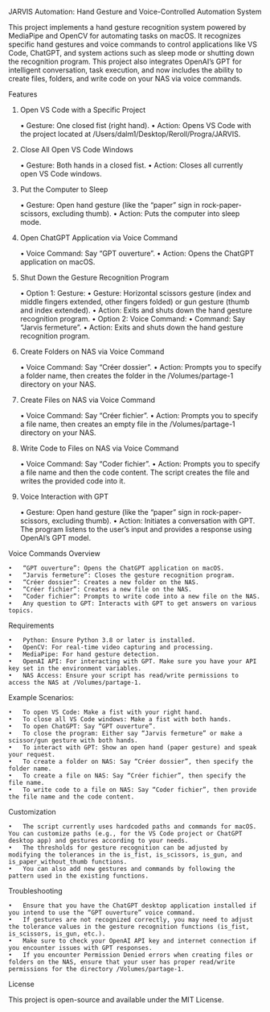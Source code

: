 JARVIS Automation: Hand Gesture and Voice-Controlled Automation System

This project implements a hand gesture recognition system powered by MediaPipe and OpenCV for automating tasks on macOS. It recognizes specific hand gestures and voice commands to control applications like VS Code, ChatGPT, and system actions such as sleep mode or shutting down the recognition program. This project also integrates OpenAI’s GPT for intelligent conversation, task execution, and now includes the ability to create files, folders, and write code on your NAS via voice commands.

Features

1. Open VS Code with a Specific Project

	•	Gesture: One closed fist (right hand).
	•	Action: Opens VS Code with the project located at /Users/dalm1/Desktop/Reroll/Progra/JARVIS.

2. Close All Open VS Code Windows

	•	Gesture: Both hands in a closed fist.
	•	Action: Closes all currently open VS Code windows.

3. Put the Computer to Sleep

	•	Gesture: Open hand gesture (like the “paper” sign in rock-paper-scissors, excluding thumb).
	•	Action: Puts the computer into sleep mode.

4. Open ChatGPT Application via Voice Command

	•	Voice Command: Say “GPT ouverture”.
	•	Action: Opens the ChatGPT application on macOS.

5. Shut Down the Gesture Recognition Program

	•	Option 1: Gesture:
	•	Gesture: Horizontal scissors gesture (index and middle fingers extended, other fingers folded) or gun gesture (thumb and index extended).
	•	Action: Exits and shuts down the hand gesture recognition program.
	•	Option 2: Voice Command:
	•	Command: Say “Jarvis fermeture”.
	•	Action: Exits and shuts down the hand gesture recognition program.

6. Create Folders on NAS via Voice Command

	•	Voice Command: Say “Créer dossier”.
	•	Action: Prompts you to specify a folder name, then creates the folder in the /Volumes/partage-1 directory on your NAS.

7. Create Files on NAS via Voice Command

	•	Voice Command: Say “Créer fichier”.
	•	Action: Prompts you to specify a file name, then creates an empty file in the /Volumes/partage-1 directory on your NAS.

8. Write Code to Files on NAS via Voice Command

	•	Voice Command: Say “Coder fichier”.
	•	Action: Prompts you to specify a file name and then the code content. The script creates the file and writes the provided code into it.

9. Voice Interaction with GPT

	•	Gesture: Open hand gesture (like the “paper” sign in rock-paper-scissors, excluding thumb).
	•	Action: Initiates a conversation with GPT. The program listens to the user’s input and provides a response using OpenAI’s GPT model.

Voice Commands Overview

	•	“GPT ouverture”: Opens the ChatGPT application on macOS.
	•	“Jarvis fermeture”: Closes the gesture recognition program.
	•	“Créer dossier”: Creates a new folder on the NAS.
	•	“Créer fichier”: Creates a new file on the NAS.
	•	“Coder fichier”: Prompts to write code into a new file on the NAS.
	•	Any question to GPT: Interacts with GPT to get answers on various topics.

Requirements

	•	Python: Ensure Python 3.8 or later is installed.
	•	OpenCV: For real-time video capturing and processing.
	•	MediaPipe: For hand gesture detection.
	•	OpenAI API: For interacting with GPT. Make sure you have your API key set in the environment variables.
	•	NAS Access: Ensure your script has read/write permissions to access the NAS at /Volumes/partage-1.

Example Scenarios:

	•	To open VS Code: Make a fist with your right hand.
	•	To close all VS Code windows: Make a fist with both hands.
	•	To open ChatGPT: Say “GPT ouverture”.
	•	To close the program: Either say “Jarvis fermeture” or make a scissor/gun gesture with both hands.
	•	To interact with GPT: Show an open hand (paper gesture) and speak your request.
	•	To create a folder on NAS: Say “Créer dossier”, then specify the folder name.
	•	To create a file on NAS: Say “Créer fichier”, then specify the file name.
	•	To write code to a file on NAS: Say “Coder fichier”, then provide the file name and the code content.

Customization

	•	The script currently uses hardcoded paths and commands for macOS. You can customize paths (e.g., for the VS Code project or ChatGPT desktop app) and gestures according to your needs.
	•	The thresholds for gesture recognition can be adjusted by modifying the tolerances in the is_fist, is_scissors, is_gun, and is_paper_without_thumb functions.
	•	You can also add new gestures and commands by following the pattern used in the existing functions.

Troubleshooting

	•	Ensure that you have the ChatGPT desktop application installed if you intend to use the “GPT ouverture” voice command.
	•	If gestures are not recognized correctly, you may need to adjust the tolerance values in the gesture recognition functions (is_fist, is_scissors, is_gun, etc.).
	•	Make sure to check your OpenAI API key and internet connection if you encounter issues with GPT responses.
	•	If you encounter Permission Denied errors when creating files or folders on the NAS, ensure that your user has proper read/write permissions for the directory /Volumes/partage-1.

License

This project is open-source and available under the MIT License.
